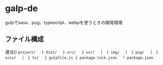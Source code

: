 # galp-de
gulpでsass、pug、typescript、webpを使うときの開発環境

## ファイル構成
適当()
`
project/
　├ dist/
　├ src/
　├ usr/
　│　├ img/
　│　├ pug/
　│　├ scss/
　│　├ ts/
　├ gulpfile.js
  ├ package-lock.json
　└ package.json
`
